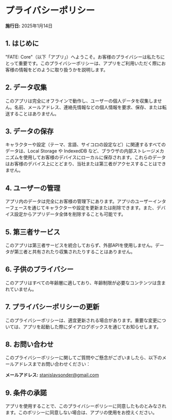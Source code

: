 # プライバシーポリシー

**施行日:** 2025年1月14日

## 1. はじめに

"FATE: Core"（以下「アプリ」）へようこそ。お客様のプライバシーは私たちにとって重要です。このプライバシーポリシーは、アプリをご利用いただく際にお客様の情報をどのように取り扱うかを説明します。

## 2. データ収集

このアプリは完全にオフラインで動作し、ユーザーの個人データを収集しません。名前、メールアドレス、連絡先情報などの個人情報を要求、保存、または転送することはありません。

## 3. データの保存

キャラクターや設定（テーマ、言語、サイコロの設定など）に関連するすべてのデータは、Local Storage や IndexedDB など、ブラウザの内部ストレージメカニズムを使用してお客様のデバイスにローカルに保存されます。これらのデータはお客様のデバイス上にとどまり、当社または第三者がアクセスすることはできません。

## 4. ユーザーの管理

アプリ内のデータは完全にお客様の管理下にあります。アプリのユーザーインターフェースを通じてキャラクターや設定を更新または削除できます。また、デバイス設定からアプリデータ全体を削除することも可能です。

## 5. 第三者サービス

このアプリは第三者サービスを統合しておらず、外部APIを使用しません。データが第三者と共有されたり収集されたりすることはありません。

## 6. 子供のプライバシー

このアプリはすべての年齢層に適しており、年齢制限が必要なコンテンツは含まれていません。

## 7. プライバシーポリシーの更新

このプライバシーポリシーは、適宜更新される場合があります。重要な変更については、アプリを起動した際にダイアログボックスを通じてお知らせします。

## 8. お問い合わせ

このプライバシーポリシーに関してご質問やご懸念がございましたら、以下のメールアドレスまでお問い合わせください：

**メールアドレス:** [stanislavsonder@gmail.com](mailto:stanislavsonder@gmail.com)

## 9. 条件の承諾

アプリを使用することで、このプライバシーポリシーに同意したものとみなされます。このポリシーに同意しない場合は、アプリの使用をお控えください。
